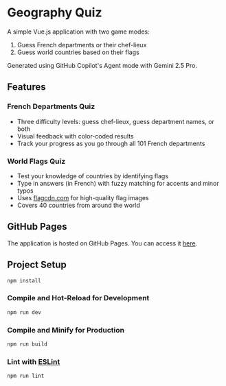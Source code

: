 # Geography Quiz

A simple Vue.js application with two game modes:

1. Guess French departments or their chef-lieux
2. Guess world countries based on their flags

Generated using GitHub Copilot's Agent mode with Gemini 2.5 Pro.

## Features

### French Departments Quiz

- Three difficulty levels: guess chef-lieux, guess department names, or both
- Visual feedback with color-coded results
- Track your progress as you go through all 101 French departments

### World Flags Quiz

- Test your knowledge of countries by identifying flags
- Type in answers (in French) with fuzzy matching for accents and minor typos
- Uses [flagcdn.com](https://flagcdn.com) for high-quality flag images
- Covers 40 countries from around the world

## GitHub Pages

The application is hosted on GitHub Pages. You can access it [here](https://tanguyhardion.github.io/geography-guessing/).

## Project Setup

```sh
npm install
```

### Compile and Hot-Reload for Development

```sh
npm run dev
```

### Compile and Minify for Production

```sh
npm run build
```

### Lint with [ESLint](https://eslint.org/)

```sh
npm run lint
```
